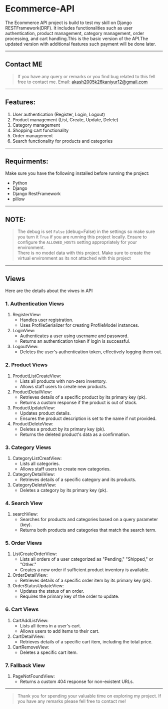 # Ecommerce-API

The Ecommerce API project is build to test my skill on Django RESTFramework(DRF). It includes functionalities such as user authentication, product management, category management, order processing, and cart handling.This is the basic version of the API.The updated version with additional features such payment will be done later.

---

## **Contact ME**
>If you have any query or remarks or you find bug related to this fell free to contact  me.
>Email: [akash2005k26kaniyur12@gmail.com](mailto:akash2005k26kaniyur12@gmail.com)

---

## **Features:**
1. User authentication (Register, Login, Logout)
2. Product management (List, Create, Update, Delete)
3. Category management
4. Shopping cart functionality
5. Order management
6. Search functionality for products and categories

---

## **Requirments:**
Make sure you have the following installed before running the project:
- Python 
- Django
- Django RestFramework
- pillow

---

## **NOTE:**
>The debug is set `False` (debug=False) in the settings so make sure you turn it `True` if you are running this project locally.
>Ensure to configure the `ALLOWED_HOSTS` setting appropriately for your environment.  
>There is no model data with this project.
>Make sure to create the virtual environment as its not attached with this project

---

## **Views**
Here are the details about the viwes in API

### 1. Authentication Views
  1. RegisterView:
      - Handles user registration.
      - Uses ProfileSerializer for creating ProfileModel instances.
  2. LoginView:
      - Authenticates a user using username and password.
      - Returns an authentication token if login is successful.
  3. LogoutView:
      - Deletes the user's authentication token, effectively logging them out.
### 2. Product Views
  1. ProductListCreateView:
      - Lists all products with non-zero inventory.
      - Allows staff users to create new products.
  2. ProductDetailView:
      - Retrieves details of a specific product by its primary key (pk).
      - Returns a custom response if the product is out of stock.
  3. ProductUpdateView:
      - Updates product details.
      - Ensures the product description is set to the name if not provided.
  4. ProductDeleteView:
      - Deletes a product by its primary key (pk).
      - Returns the deleted product's data as a confirmation.
### 3. Category Views
  1. CategoryListCreatView:
      - Lists all categories.
      - Allows staff users to create new categories.
  2. CategoryDetailView:
      - Retrieves details of a specific category and its products.
  3. CategoryDeleteView:
      - Deletes a category by its primary key (pk).
### 4. Search View
  1. searchView:
      - Searches for products and categories based on a query parameter (key).
      - Returns both products and categories that match the search term.
### 5. Order Views
  1. ListCreateOrderView:
      - Lists all orders of a user categorized as "Pending," "Shipped," or "Other."
      - Creates a new order if sufficient product inventory is available.
  2. OrderDetailView:
      - Retrieves details of a specific order item by its primary key (pk).
  3. OrderStatusUpdateView:
      - Updates the status of an order.
      - Requires the primary key of the order to update.
### 6. Cart Views
  1. CartAddListView:
      - Lists all items in a user's cart.
      - Allows users to add items to their cart.
  2. CartDetailView:
      - Retrieves details of a specific cart item, including the total price.
  3. CartRemoveView:
      - Deletes a specific cart item.
### 7. Fallback View
  1. PageNotFoundView:
      - Returns a custom 404 response for non-existent URLs.

---

>Thank you for spending your valuable time on exploring my project.
>If you have any remarks please fell free to contact me!
